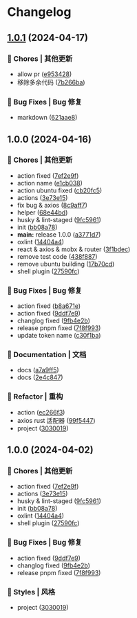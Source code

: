 # Changelog

## [1.0.1](https://github.com/wechatbotKit/wexgo/compare/v1.0.0...v1.0.1) (2024-04-17)


### 🎫 Chores | 其他更新

* allow pr ([e953428](https://github.com/wechatbotKit/wexgo/commit/e953428231b8ff430a15ff416327cb7b4575efe3))
* 移除多余代码 ([7b266ba](https://github.com/wechatbotKit/wexgo/commit/7b266ba7f0139e9d6a9e867be6336f1e4fcb7255))


### 🐛 Bug Fixes | Bug 修复

* markdown ([621aae8](https://github.com/wechatbotKit/wexgo/commit/621aae8ac0441fc76f7e6d2dd0449851da102615))

## 1.0.0 (2024-04-16)


### 🎫 Chores | 其他更新

* action fixed ([7ef2e9f](https://github.com/wechatbotKit/wexgo/commit/7ef2e9feeb016ae95d261866c5f3994badd5352b))
* action name ([e1cb038](https://github.com/wechatbotKit/wexgo/commit/e1cb038e4cd6a83ab175b1bfb4665cef96961a5a))
* action ubuntu fixed ([cb20fc5](https://github.com/wechatbotKit/wexgo/commit/cb20fc52b2ec9a62b85a47f5bf82fe59051546ff))
* actions ([3e73e15](https://github.com/wechatbotKit/wexgo/commit/3e73e15d451bce0d7b2881fd7e88ff33a48f28fb))
* fix bug & axios ([8c9aff7](https://github.com/wechatbotKit/wexgo/commit/8c9aff75c67cd314dbf820c5260fb07473f02bed))
* helper ([68e44bd](https://github.com/wechatbotKit/wexgo/commit/68e44bdc20a4624260d52185f0ec71f49ee5560c))
* husky & lint-staged ([9fc5961](https://github.com/wechatbotKit/wexgo/commit/9fc596123711c78cc5fd41ca448843c0ae49241b))
* init ([bb08a78](https://github.com/wechatbotKit/wexgo/commit/bb08a78263bce980b013fea040fb9b419e36eefe))
* **main:** release 1.0.0 ([a3771d7](https://github.com/wechatbotKit/wexgo/commit/a3771d762653f6e6a081a6b91ba5ad78d1e2bc29))
* oxlint ([14404a4](https://github.com/wechatbotKit/wexgo/commit/14404a454b3ecb892857dbe99295948a883fe17c))
* react & axios & mobx & router ([3f1bdec](https://github.com/wechatbotKit/wexgo/commit/3f1bdecf77676df23de028aaa60f6826038ca271))
* remove test code ([438f887](https://github.com/wechatbotKit/wexgo/commit/438f88750eed5a2819cc71b92a9e98c6198b325f))
* remove ubuntu building ([17b70cd](https://github.com/wechatbotKit/wexgo/commit/17b70cd8f925620872b67552b9fd1f7014554ede))
* shell plugin ([27590fc](https://github.com/wechatbotKit/wexgo/commit/27590fc28911fc7cadd7bf94bcf0c24a98e74fe8))


### 🐛 Bug Fixes | Bug 修复

* action fixed ([b8a671e](https://github.com/wechatbotKit/wexgo/commit/b8a671efe5b0a77ec22d1f3a9d47ffc545332272))
* action fixed ([9ddf7e9](https://github.com/wechatbotKit/wexgo/commit/9ddf7e98f1433f13574a6795b59d766e059a0a4c))
* changlog fixed ([9fb4e2b](https://github.com/wechatbotKit/wexgo/commit/9fb4e2b285566dcee2b57f70a1af293c4f70bc95))
* release pnpm fixed ([7f8f993](https://github.com/wechatbotKit/wexgo/commit/7f8f993badbbc9e42a0806b75c035f114559bb5b))
* update token name ([c30f1ba](https://github.com/wechatbotKit/wexgo/commit/c30f1bac449ff597b4b485e81a22483bed3ee851))


### 📝 Documentation | 文档

* docs ([a7a9ff5](https://github.com/wechatbotKit/wexgo/commit/a7a9ff5261002f87fea6f13941691a2b69df2e61))
* docs ([2e4c847](https://github.com/wechatbotKit/wexgo/commit/2e4c847f618a48e0a0079d58bd54626b82e817c5))


### 🔧 Refactor | 重构

* action ([ec266f3](https://github.com/wechatbotKit/wexgo/commit/ec266f3eb5e15c0ecdbfce4d74aa365d31303275))
* axios rust 适配器 ([99f5447](https://github.com/wechatbotKit/wexgo/commit/99f54471fe1b6e7e5c9e1b1235b26dd53e65e089))
* project ([3030019](https://github.com/wechatbotKit/wexgo/commit/303001967324885d954b6e3acd7f548bdafd460b))

## 1.0.0 (2024-04-02)


### 🎫 Chores | 其他更新

* action fixed ([7ef2e9f](https://github.com/JdesEva/wexgo/commit/7ef2e9feeb016ae95d261866c5f3994badd5352b))
* actions ([3e73e15](https://github.com/JdesEva/wexgo/commit/3e73e15d451bce0d7b2881fd7e88ff33a48f28fb))
* husky & lint-staged ([9fc5961](https://github.com/JdesEva/wexgo/commit/9fc596123711c78cc5fd41ca448843c0ae49241b))
* init ([bb08a78](https://github.com/JdesEva/wexgo/commit/bb08a78263bce980b013fea040fb9b419e36eefe))
* oxlint ([14404a4](https://github.com/JdesEva/wexgo/commit/14404a454b3ecb892857dbe99295948a883fe17c))
* shell plugin ([27590fc](https://github.com/JdesEva/wexgo/commit/27590fc28911fc7cadd7bf94bcf0c24a98e74fe8))


### 🐛 Bug Fixes | Bug 修复

* action fixed ([9ddf7e9](https://github.com/JdesEva/wexgo/commit/9ddf7e98f1433f13574a6795b59d766e059a0a4c))
* changlog fixed ([9fb4e2b](https://github.com/JdesEva/wexgo/commit/9fb4e2b285566dcee2b57f70a1af293c4f70bc95))
* release pnpm fixed ([7f8f993](https://github.com/JdesEva/wexgo/commit/7f8f993badbbc9e42a0806b75c035f114559bb5b))


### 💄 Styles | 风格

* project ([3030019](https://github.com/JdesEva/wexgo/commit/303001967324885d954b6e3acd7f548bdafd460b))
